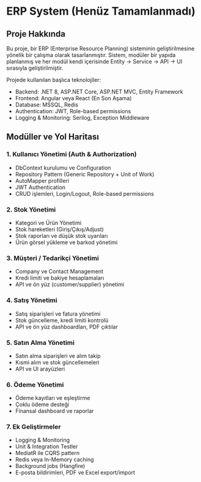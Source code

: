 # ERP System (Henüz Tamamlanmadı)

## Proje Hakkında
Bu proje, bir ERP (Enterprise Resource Planning) sisteminin geliştirilmesine yönelik bir çalışma olarak tasarlanmıştır. Sistem, modüler bir yapıda planlanmış ve her modül kendi içerisinde Entity → Service → API → UI sırasıyla geliştirilmiştir.

Projede kullanılan başlıca teknolojiler:
- Backend: .NET 8, ASP.NET Core, ASP.NET MVC, Entity Framework
- Frontend: Angular veya React (En Son Aşama)
- Database: MSSQL, Redis
- Authentication: JWT, Role-based permissions
- Logging & Monitoring: Serilog, Exception Middleware

## Modüller ve Yol Haritası

### 1. Kullanıcı Yönetimi (Auth & Authorization)
- DbContext kurulumu ve Configuration
- Repository Pattern (Generic Repository + Unit of Work)
- AutoMapper profilleri
- JWT Authentication
- CRUD işlemleri, Login/Logout, Role-based permissions

### 2. Stok Yönetimi
- Kategori ve Ürün Yönetimi
- Stok hareketleri (Giriş/Çıkış/Adjust)
- Stok raporları ve düşük stok uyarıları
- Ürün görsel yükleme ve barkod yönetimi

### 3. Müşteri / Tedarikçi Yönetimi
- Company ve Contact Management
- Kredi limiti ve bakiye hesaplamaları
- API ve ön yüz (customer/supplier) yönetimi

### 4. Satış Yönetimi
- Satış siparişleri ve fatura yönetimi
- Stok güncelleme, kredi limiti kontrolü
- API ve ön yüz dashboardları, PDF çıktılar

### 5. Satın Alma Yönetimi
- Satın alma siparişleri ve alım takip
- Kısmi alım ve stok güncellemeleri
- API ve UI arayüzleri

### 6. Ödeme Yönetimi
- Ödeme kayıtları ve eşleştirme
- Çoklu ödeme desteği
- Finansal dashboard ve raporlar

### 7. Ek Geliştirmeler
- Logging & Monitoring
- Unit & Integration Testler
- MediatR ile CQRS pattern
- Redis veya In-Memory caching
- Background jobs (Hangfire)
- E-posta bildirimleri, PDF ve Excel export/import


